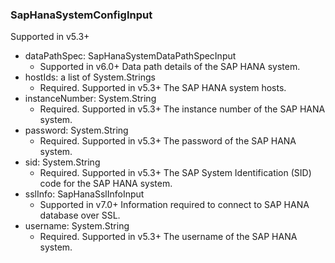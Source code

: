 ### SapHanaSystemConfigInput
Supported in v5.3+

- dataPathSpec: SapHanaSystemDataPathSpecInput
  - Supported in v6.0+
      Data path details of the SAP HANA system.
- hostIds: a list of System.Strings
  - Required. Supported in v5.3+
      The SAP HANA system hosts.
- instanceNumber: System.String
  - Required. Supported in v5.3+
      The instance number of the SAP HANA system.
- password: System.String
  - Required. Supported in v5.3+
      The password of the SAP HANA system.
- sid: System.String
  - Required. Supported in v5.3+
      The SAP System Identification (SID) code for the SAP HANA system.
- sslInfo: SapHanaSslInfoInput
  - Supported in v7.0+
      Information required to connect to SAP HANA database over SSL.
- username: System.String
  - Required. Supported in v5.3+
      The username of the SAP HANA system.
